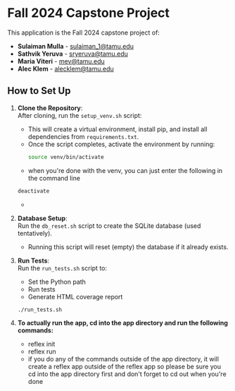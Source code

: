 # Fall 2024 Capstone Project

This application is the Fall 2024 capstone project of:
- **Sulaiman Mulla** - <sulaiman_1@tamu.edu>
- **Sathvik Yeruva** - <sryeruva@tamu.edu>
- **Maria Viteri** - <mev@tamu.edu>
- **Alec Klem** - <alecklem@tamu.edu>

## How to Set Up

1. **Clone the Repository**:  
   After cloning, run the `setup_venv.sh` script:
   - This will create a virtual environment, install pip, and install all dependencies from `requirements.txt`.
   - Once the script completes, activate the environment by running:
     ```bash
     source venv/bin/activate
     ```
   - when you're done with the venv, you can just enter the following in the command line
    ```bash
    deactivate
    ```
     - 

2. **Database Setup**:  
   Run the `db_reset.sh` script to create the SQLite database (used tentatively).  
   - Running this script will reset (empty) the database if it already exists.

3. **Run Tests**:  
   Run the `run_tests.sh` script to:
   - Set the Python path
   - Run tests
   - Generate HTML coverage report

   ```bash
   ./run_tests.sh

4. **To actually run the app, cd into the app directory and run the following commands:**
    - reflex init
    - reflex run
    - if you do any of the commands outside of the app directory, it will create a reflex app outside of the reflex app so please be sure you cd into the app directory first and don't forget to cd out when you're done

